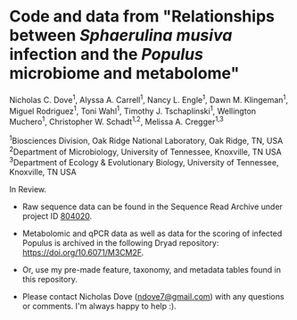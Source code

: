 # Code and data from "Relationships between <em>Sphaerulina musiva</em> infection and the <em>Populus</em> microbiome and metabolome"

Nicholas C. Dove<sup>1</sup>, Alyssa A. Carrell<sup>1</sup>, Nancy L. Engle<sup>1</sup>, Dawn M. Klingeman<sup>1</sup>, Miguel Rodriguez<sup>1</sup>, Toni Wahl<sup>1</sup>, Timothy J. Tschaplinski<sup>1</sup>, Wellington Muchero<sup>1</sup>, Christopher W. Schadt<sup>1,2</sup>, Melissa A. Cregger<sup>1,3</sup>



<sup>1</sup>Biosciences Division, Oak Ridge National Laboratory, Oak Ridge, TN, USA<br>
<sup>2</sup>Department of Microbiology, University of Tennessee, Knoxville, TN USA<br>
<sup>3</sup>Department of Ecology & Evolutionary Biology, University of Tennessee, Knoxville, TN USA<br>

In Review.

- Raw sequence data can be found in the Sequence Read Archive under project ID <a href="https://www.ncbi.nlm.nih.gov/bioproject/PRJNA804020">804020</a>.

- Metabolomic and qPCR data as well as data for the scoring of infected Populus is archived in the following Dryad repository: <a href="https://doi.org/10.6071/M3CM2F">https://doi.org/10.6071/M3CM2F</a>.

- Or, use my pre-made feature, taxonomy, and metadata tables found in this repository.

- Please contact Nicholas Dove (ndove7@gmail.com) with any questions or comments. I'm always happy to help :).
